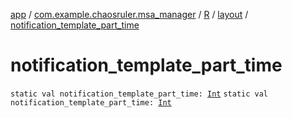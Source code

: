 [app](../../../index.md) / [com.example.chaosruler.msa_manager](../../index.md) / [R](../index.md) / [layout](index.md) / [notification_template_part_time](.)

# notification_template_part_time

`static val notification_template_part_time: `[`Int`](https://kotlinlang.org/api/latest/jvm/stdlib/kotlin/-int/index.html)
`static val notification_template_part_time: `[`Int`](https://kotlinlang.org/api/latest/jvm/stdlib/kotlin/-int/index.html)